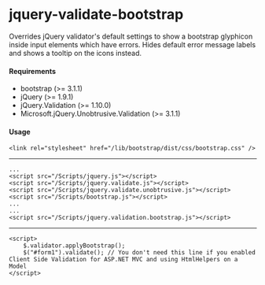 # jquery-validate-bootstrap

Overrides jQuery validator's default settings to show a bootstrap glyphicon inside input elements which have errors. Hides default error message labels and shows a tooltip on the icons instead.

<h4>Requirements</h4>
<ul>
<li>bootstrap (>= 3.1.1)</li>
<li>jQuery (>= 1.9.1)</li>
<li>jQuery.Validation (>= 1.10.0)</li>
<li>Microsoft.jQuery.Unobtrusive.Validation (>= 3.1.1)</li>
</ul>

<h4>Usage</h4>

```
<link rel="stylesheet" href="/lib/bootstrap/dist/css/bootstrap.css" />
```
---
```
...
<script src="/Scripts/jquery.js"></script>
<script src="/Scripts/jquery.validate.js"></script>
<script src="/Scripts/jquery.validate.unobtrusive.js"></script>
<script src="/Scripts/bootstrap.js"></script>
...
...
<script src="/Scripts/jquery.validation.bootstrap.js"></script>
```
--- 
```
<script>
    $.validator.applyBootstrap();
    $("#form1").validate(); // You don't need this line if you enabled Client Side Validation for ASP.NET MVC and using HtmlHelpers on a Model 
</script>
```
